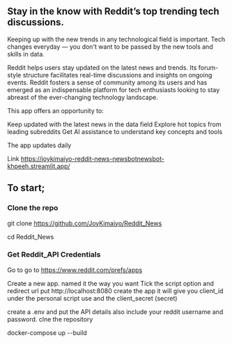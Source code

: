 ## Stay in the know with Reddit’s top trending tech discussions.
Keeping up with the new trends in any technological field is important. Tech changes everyday — you don't want to be passed by the new tools and skills in data.

Reddit helps users stay updated on the latest news and trends. Its forum-style structure facilitates real-time discussions and insights on ongoing events. Reddit fosters a sense of community among its users and has emerged as an indispensable platform for tech enthusiasts looking to stay abreast of the ever-changing technology landscape.

This app offers an opportunity to:

Keep updated with the latest news in the data field
Explore hot topics from leading subreddits
Get AI assistance to understand key concepts and tools

The app updates daily

Link https://joykimaiyo-reddit-news-newsbotnewsbot-khpeeh.streamlit.app/

## To start;
### Clone the repo
git clone https://github.com/JoyKimaiyo/Reddit_News

cd Reddit_News

### Get Reddit_API Credentials

Go to go to https://www.reddit.com/prefs/apps 

Create a new app. named it the way you want 
Tick the script option and redirect url put http://localhost:8080 
create the app 
it will give you client_id under the personal script use and the client_secret (secret) 

create a .env and put the API details also include your reddit username and password.
clne the repository


docker-compose up --build